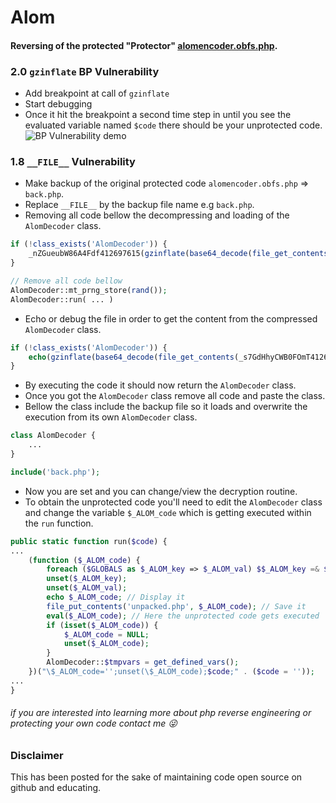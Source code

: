 # Alom
#### Reversing of the protected "Protector" [alomencoder.obfs.php](https://github.com/avid0/Alom/blob/main/alomencoder.obfs.php).

### 2.0 `gzinflate` BP Vulnerability
- Add breakpoint at call of `gzinflate`
- Start debugging
- Once it hit the breakpoint a second time step in until you see the evaluated variable named `$code` there should be your unprotected code.
![BP Vulnerability demo](https://i.imgur.com/2u8OLNk.gif)


### 1.8 `__FILE__` Vulnerability
- Make backup of the original protected code `alomencoder.obfs.php` => `back.php`.
- Replace `__FILE__` by the backup file name e.g `back.php`.
- Removing all code bellow the decompressing and loading of the `AlomDecoder` class.
```php
if (!class_exists('AlomDecoder')) {
    _nZGueubW86A4Fdf412697615(gzinflate(base64_decode(file_get_contents(_s7GdHhyCWB0FOmT412697615(base64_decode('YWxvbWRlY29kZXIub2Jmcy5waHA='))))));
}

// Remove all code bellow
AlomDecoder::mt_prng_store(rand());
AlomDecoder::run( ... )
```
- Echo or debug the file in order to get the content from the compressed `AlomDecoder` class.
```php 
if (!class_exists('AlomDecoder')) {
    echo(gzinflate(base64_decode(file_get_contents(_s7GdHhyCWB0FOmT412697615(base64_decode('YWxvbWRlY29kZXIub2Jmcy5waHA='))))));
}
```
- By executing the code it should now return the `AlomDecoder` class.
- Once you got the `AlomDecoder` class remove all code and paste the class.
- Bellow the class include the backup file so it loads and overwrite the execution from its own `AlomDecoder` class.
```php
class AlomDecoder {
	...
}

include('back.php');
```
- Now you are set and you can change/view the decryption routine.
- To obtain the unprotected code you'll need to edit the `AlomDecoder` class and change the variable `$_ALOM_code` which is getting executed within the `run` function.
```php
public static function run($code) {
...
	(function ($_ALOM_code) {
	    foreach ($GLOBALS as $_ALOM_key => $_ALOM_val) $$_ALOM_key =& $GLOBALS[$_ALOM_key];
	    unset($_ALOM_key);
	    unset($_ALOM_val);
	    echo $_ALOM_code; // Display it
	    file_put_contents('unpacked.php', $_ALOM_code); // Save it
	    eval($_ALOM_code); // Here the unprotected code gets executed
	    if (isset($_ALOM_code)) {
	        $_ALOM_code = NULL;
	        unset($_ALOM_code);
	    }
	    AlomDecoder::$tmpvars = get_defined_vars();
	})("\$_ALOM_code='';unset(\$_ALOM_code);$code;" . ($code = ''));
...
}
```

###### if you are interested into learning more about php reverse engineering or protecting your own code contact me 😜

### Disclaimer
This has been posted for the sake of maintaining code open source on github and educating.